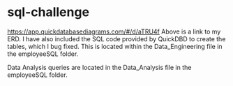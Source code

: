 # sql-challenge

https://app.quickdatabasediagrams.com/#/d/aTRU4f
Above is a link to my ERD. I have also included the SQL code provided by QuickDBD to create the tables, which I bug fixed. This is located within the Data_Engineering file in the employeeSQL folder.

Data Analysis queries are located in the Data_Analysis file in the employeeSQL folder.

